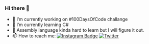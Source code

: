 ### Hi there 👋

- 🔭 I’m currently working on #100DaysOfCode challange
- 🌱 I’m currently learning C#
- 🌱 Assembly language kinda hard to learn but I will figure it out.
- 📫 How to reach me: [![Instagram Badge](https://img.shields.io/badge/-Instagram-C13584?style=flat-quare&labelColor=C15584&logo=instagram&logoColor=white&link=link)](https://instagram.com/prensesmtn?igshid=YmMyMTA2M2Y=)   [![Twitter](https://img.shields.io/twitter/url/https/twitter.com/cloudposse.svg?style=social&label=Twitter)](https://twitter.com/PrensesMTN?t=caZ7_s1Xg_AApuDGiuoJPQ&s=09)

